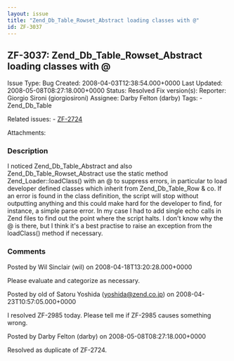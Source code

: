 ```yaml
---
layout: issue
title: "Zend_Db_Table_Rowset_Abstract loading classes with @"
id: ZF-3037
---
```


ZF-3037: Zend\_Db\_Table\_Rowset\_Abstract loading classes with @
-----------------------------------------------------------------

 Issue Type: Bug Created: 2008-04-03T12:38:54.000+0000 Last Updated: 2008-05-08T08:27:18.000+0000 Status: Resolved Fix version(s): 
 Reporter:  Giorgio Sironi (giorgiosironi)  Assignee:  Darby Felton (darby)  Tags: - Zend\_Db\_Table
 
 Related issues: - [ZF-2724](/issues/browse/ZF-2724)
 
 Attachments: 
### Description

I noticed Zend\_Db\_Table\_Abstract and also Zend\_Db\_Table\_Rowset\_Abstract use the static method Zend\_Loader::loadClass() with an @ to suppress errors, in particular to load developer defined classes which inherit from Zend\_Db\_Table\_Row & co. If an error is found in the class definition, the script will stop without outputting anything and this could make hard for the developer to find, for instance, a simple parse error. In my case I had to add single echo calls in Zend files to find out the point where the script halts. I don't know why the @ is there, but I think it's a best practise to raise an exception from the loadClass() method if necessary.

 

 

### Comments

Posted by Wil Sinclair (wil) on 2008-04-18T13:20:28.000+0000

Please evaluate and categorize as necessary.

 

 

Posted by old of Satoru Yoshida (yoshida@zend.co.jp) on 2008-04-23T10:57:05.000+0000

I resolved ZF-2985 today. Please tell me if ZF-2985 causes something wrong.

 

 

Posted by Darby Felton (darby) on 2008-05-08T08:27:18.000+0000

Resolved as duplicate of ZF-2724.

 

 